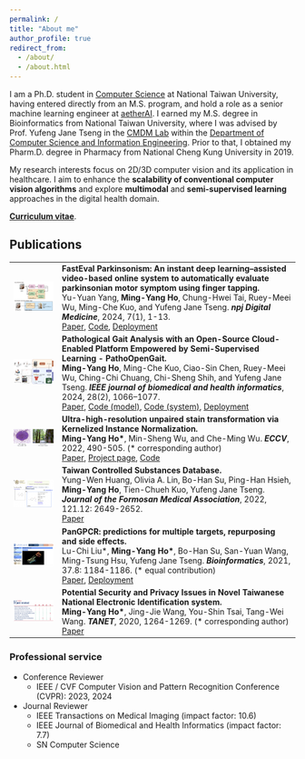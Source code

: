 ```yaml
---
permalink: /
title: "About me"
author_profile: true
redirect_from: 
  - /about/
  - /about.html
---
```


I am a Ph.D. student in [Computer Science](https://www.csie.ntu.edu.tw//?locale=en) at National Taiwan University, having entered directly from an M.S. program, and hold a role as a senior machine learning engineer at [aetherAI](https://www.aetherai.com/). I earned my M.S. degree in Bioinformatics from National Taiwan University, where I was advised by Prof. Yufeng Jane Tseng in the [CMDM Lab](https://www.cmdm.tw/) within the [Department of Computer Science and Information Engineering](https://www.csie.ntu.edu.tw//?locale=en). Prior to that, I obtained my Pharm.D. degree in Pharmacy from National Cheng Kung University in 2019.

My research interests focus on 2D/3D computer vision and its application in healthcare. I aim to enhance the **scalability of conventional computer vision algorithms** and explore **multimodal** and **semi-supervised learning** approaches in the digital health domain.

[**Curriculum vitae**](./files/CV_HMY.pdf).


## Publications

<table style="border: none; border-collapse: collapse;" border="0">

<tr style="border-collapse: separate; border-spacing:30em;">
<td style="border-collapse: collapse; border: none;">
<img src="./files/fasteval-teaser.png" width="300"/> </td>
  
 
<td style="border-collapse: collapse; border: none;">
<b>FastEval Parkinsonism: An instant deep learning–assisted video-based online system to automatically evaluate parkinsonian motor symptom using finger tapping.</b>
<br>
Yu-Yuan Yang, <b>Ming-Yang Ho</b>, Chung-Hwei Tai, Ruey-Meei Wu, Ming-Che Kuo, and Yufeng Jane Tseng. <i><b>npj Digital Medicine</b></i>, 2024, 7(1), 1-13.
<br>
<span><a href="https://www.nature.com/articles/s41746-024-01022-x">Paper</a></span>,
<span><a href="https://github.com/yuyuan871111/fast_eval_Parkinsonism">Code</a></span>,
<span><a href="https://fastevalp.cmdm.tw/">Deployment</a></span>
</td>
</tr> 



<tr style="border-collapse: separate; border-spacing:30em;">
<td style="border-collapse: collapse; border: none;">
<img src="./files/pathoopengait-teaser.png" width="300"/> </td>

<td style="border-collapse: collapse; border: none;">
<b>Pathological Gait Analysis with an Open-Source Cloud-Enabled Platform Empowered by Semi-Supervised Learning - PathoOpenGait.</b>
<br>
<b>Ming-Yang Ho</b>, Ming-Che Kuo, Ciao-Sin Chen, Ruey-Meei Wu, Ching-Chi Chuang, Chi-Sheng Shih, and Yufeng Jane Tseng. <i><b>IEEE journal of biomedical and health informatics</b></i>, 2024, 28(2), 1066–1077.
<br>
<span><a href="https://ieeexplore.ieee.org/stamp/stamp.jsp?tp=&arnumber=10349936">Paper</a></span>, 
<span><a href="https://github.com/Kaminyou/PathoOpenGait/tree/main/backend/algorithms/gait_basic">Code (model)</a></span>, 
<span><a href="https://github.com/Kaminyou/PathoOpenGait">Code (system)</a></span>,
<span><a href="https://pathoopengait.cmdm.tw/">Deployment</a></span>
</td>
</tr> 


<tr style="border-collapse: separate; border-spacing:30em;">
<td style="border-collapse: collapse; border: none;">
<img src="./files/urust-teaser.gif" width="300"/> </td>
  
 
<td style="border-collapse: collapse; border: none;">
<b>Ultra-high-resolution unpaired stain transformation via Kernelized Instance Normalization.</b>
<br>
<b>Ming-Yang Ho*</b>, Min-Sheng Wu, and Che-Ming Wu. <i><b>ECCV</b></i>, 2022, 490-505. (* corresponding author)
<br>
<span><a href="https://link.springer.com/chapter/10.1007/978-3-031-19803-8_29">Paper</a></span>, 
<span><a href="https://kaminyou.com/URUST/">Project page</a></span>, 
<span><a href="https://github.com/Kaminyou/URUST">Code</a></span>
</td>
</tr> 


<tr style="border-collapse: separate; border-spacing:30em;">
<td style="border-collapse: collapse; border: none;">
<img src="./files/tcsd-teaser.png" width="300"/> </td>
<td style="border-collapse: collapse; border: none;">
<b>Taiwan Controlled Substances Database.</b>
<br>
Yung-Wen Huang, Olivia A. Lin, Bo-Han Su, Ping-Han Hsieh, <b>Ming-Yang Ho</b>, Tien-Chueh Kuo, Yufeng Jane Tseng. <i><b>Journal of the Formosan Medical Association</b></i>, 2022, 121.12: 2649-2652.
<br>
<span><a href="https://www.sciencedirect.com/science/article/pii/S0929664622002534">Paper</a></span>
</td>
</tr>


<tr style="border-collapse: separate; border-spacing:30em;">
<td style="border-collapse: collapse; border: none;">
<img src="./files/gpcr-teaser.png" width="300"/> </td>
<td style="border-collapse: collapse; border: none;">
<b>PanGPCR: predictions for multiple targets, repurposing and side effects.</b>
<br>
Lu-Chi Liu*, <b>Ming-Yang Ho*</b>, Bo-Han Su, San-Yuan Wang, Ming-Tsung Hsu, Yufeng Jane Tseng. <i><b>Bioinformatics</b></i>, 2021, 37.8: 1184-1186. (* equal contribution) 
<br>
<span><a href="https://academic.oup.com/bioinformatics/article/37/8/1184/5904266">Paper</a></span>,
<span><a href="https://gpcrpanel.cmdm.tw/index.html">Deployment</a></span>
</td>
</tr> 

<tr style="border-collapse: separate; border-spacing:30em;">
<td style="border-collapse: collapse; border: none;">
<img src="./files/eid-teaser.png" width="300"/> </td>
<td style="border-collapse: collapse; border: none;">
<b>Potential Security and Privacy Issues in Novel Taiwanese National Electronic Identification system.</b>
<br>
<b>Ming-Yang Ho*</b>, Jing-Jie Wang, You-Shin Tsai, Tang-Wei Wang. <i><b>TANET</b></i>, 2020, 1264-1269. (* corresponding author)
<br>
<span><a href="https://academic.oup.com/bioinformatics/article/37/8/1184/5904266">Paper</a></span>
</td>
</tr> 

</table>

### Professional service
- Conference Reviewer
  - IEEE / CVF Computer Vision and Pattern Recognition Conference (CVPR): 2023, 2024
- Journal Reviewer
  - IEEE Transactions on Medical Imaging (impact factor: 10.6)
  - IEEE Journal of Biomedical and Health Informatics (impact factor: 7.7)
  - SN Computer Science

<!-- - **Ho, M. Y.**\*, Wu, M. S., & Wu, C. M. (2022). Ultra-high-resolution unpaired stain transformation via Kernelized Instance Normalization. In *European Conference on Computer Vision* (***ECCV' 22***) (pp. 490-505). Cham: Springer Nature Switzerland. (\* corresponding author) [[paper](https://link.springer.com/chapter/10.1007/978-3-031-19803-8_29)] [[code](https://github.com/Kaminyou/URUST)] [[page](https://kaminyou.com/URUST/)]

- Huang, Y. W., Lin, O. A., Su, B. H., Hsieh, P. H., **Ho, M. Y.**, Kuo, T. C., & Tseng, Y. J. (2022). Taiwan Controlled Substances Database. *Journal of the Formosan Medical Association*, 121(12), 2649-2652. [[paper](https://www.sciencedirect.com/science/article/pii/S0929664622002534)]

- Liu, L. C.\*, **Ho, M. Y.**\*, Su, B. H., Wang, S. Y., Hsu, M. T., & Tseng, Y. J. (2021). PanGPCR: predictions for multiple targets, repurposing and side effects. *Bioinformatics*, 37(8), 1184-1186. (* equal contribution) [[paper](https://academic.oup.com/bioinformatics/article/37/8/1184/5904266)]

- **Ho, M. Y.**\*, Tsai, Y. S., Wang, J. J., & Wang, T. W. (2020). Potential Security and Privacy Issues in Novel Taiwanese National Electronic Identification system. *Taiwan Academic Network (TANET)* (pp. 1264-1269). (* corresponding author) [[paper](./files/2020_eid.pdf)] -->